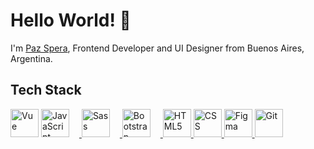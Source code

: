 # Hello World! 👋

I'm [Paz Spera](https://portfolio-paz-spera.onrender.com/), Frontend Developer and UI Designer from Buenos Aires, Argentina.

## Tech Stack

<p> 
    <a href="https://vuejs.org/"
      ><img src="https://cdn.jsdelivr.net/gh/devicons/devicon/icons/vuejs/vuejs-original.svg" target="_blank" rel="noopener" width="45px" height="45px" title="Vue" alt="Vue"
    /></a>
    <a href="https://developer.mozilla.org/es/docs/Web/JavaScript">
    <img src="https://cdn.jsdelivr.net/gh/devicons/devicon/icons/javascript/javascript-original.svg" target="_blank"
      rel="noopener" width="45px" height="45px" title="JavaScript" alt="JavaScript" style="margin-right: 16px" />
      <a href="https://sass-lang.com/">
    <img src="https://cdn.jsdelivr.net/gh/devicons/devicon/icons/sass/sass-original.svg" target="_blank" rel="noopener"
      width="45px" height="45px" title="Sass" alt="Sass" style="margin-right: 16px" />
  </a>
  <a href="https://getbootstrap.com/">
    <img src="https://cdn.jsdelivr.net/gh/devicons/devicon/icons/bootstrap/bootstrap-original.svg" target="_blank"
      rel="noopener" width="45px" height="45px" title="Bootstrap" alt="Bootstrap" style="margin-right: 16px" />
  </a>
  <a href="https://developer.mozilla.org/es/docs/Glossary/HTML5">
    <img src="https://cdn.jsdelivr.net/gh/devicons/devicon/icons/html5/html5-original.svg" target="_blank"
      rel="noopener" width="45px" height="45px" title="HTML5" alt="HTML5" />
  </a>
  <a href="https://developer.mozilla.org/es/docs/Web/CSS">
    <img src="https://cdn.jsdelivr.net/gh/devicons/devicon/icons/css3/css3-original-wordmark.svg" target="_blank"
      rel="noopener" width="45px" height="45px" title="CSS" alt="CSS" />
  </a>
    <a href="https://www.figma.com/">
    <img src="https://cdn.jsdelivr.net/gh/devicons/devicon/icons/figma/figma-original.svg" target="_blank"
      rel="noopener" width="45px" height="45px" title="Figma" alt="Figma" />
  </a>
    <a href="https://git-scm.com/">
    <img src="https://cdn.jsdelivr.net/gh/devicons/devicon/icons/git/git-original.svg" target="_blank" rel="noopener"
      width="45px" height="45px" title="Git" alt="Git" />
  </a>

   
</p>

<!--
**pazspera/pazspera** is a ✨ _special_ ✨ repository because its `README.md` (this file) appears on your GitHub profile.

Here are some ideas to get you started:

- 🔭 I’m currently working on ...
- 🌱 I’m currently learning ...
- 👯 I’m looking to collaborate on ...
- 🤔 I’m looking for help with ...
- 💬 Ask me about ...
- 📫 How to reach me: ...
- 😄 Pronouns: ...
- ⚡ Fun fact: ...
  -->
